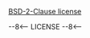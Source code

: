 [BSD-2-Clause license](https://github.com/dabapps/django-readers/blob/main/LICENSE)

--8<--
LICENSE
--8<--

